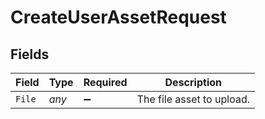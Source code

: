 # CreateUserAssetRequest


## Fields

| Field                     | Type                      | Required                  | Description               |
| ------------------------- | ------------------------- | ------------------------- | ------------------------- |
| `File`                    | *any*                     | :heavy_minus_sign:        | The file asset to upload. |